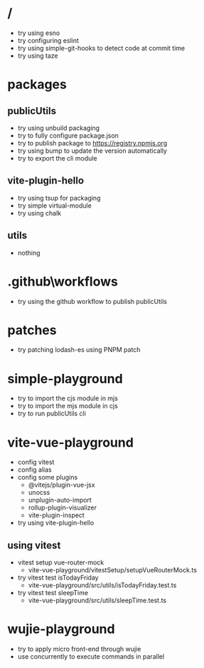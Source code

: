 # /
- try using esno
- try configuring eslint
- try using simple-git-hooks to detect code at commit time
- try using taze

# packages

## publicUtils
- try using unbuild packaging
- try to fully configure package.json
- try to publish package to https://registry.npmjs.org
- try using bump to update the version automatically
- try to export the cli module

## vite-plugin-hello
- try using tsup for packaging
- try simple virtual-module
- try using chalk

## utils
- nothing

# .github\workflows
- try using the github workflow to publish publicUtils

# patches
- try patching lodash-es using PNPM patch

# simple-playground
- try to import the cjs module in mjs
- try to import the mjs module in cjs
- try to run publicUtils cli

# vite-vue-playground
- config vitest
- config alias
- config some plugins
  - @vitejs/plugin-vue-jsx
  - unocss
  - unplugin-auto-import
  - rollup-plugin-visualizer
  - vite-plugin-inspect
- try using vite-plugin-hello

## using vitest
- vitest setup vue-router-mock
  - vite-vue-playground/vitestSetup/setupVueRouterMock.ts
- try vitest test isTodayFriday
  - vite-vue-playground/src/utils/isTodayFriday.test.ts
- try vitest test sleepTime
  - vite-vue-playground/src/utils/sleepTime.test.ts

# wujie-playground
- try to apply micro front-end through wujie
- use concurrently to execute commands in parallel

